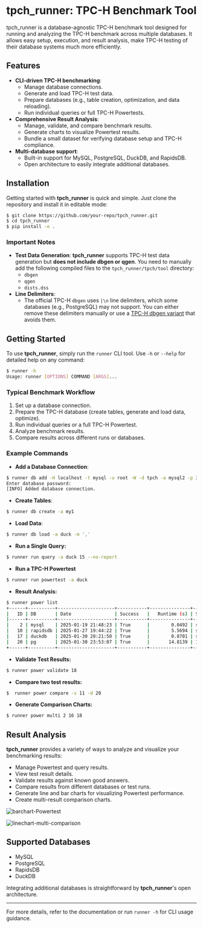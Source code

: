 # tpch\_runner: TPC-H Benchmark Tool

tpch\_runner is a database-agnostic TPC-H benchmark tool designed for running and analyzing the TPC-H benchmark across multiple databases. It allows easy setup, execution, and result analysis, make TPC-H testing of their database systems much more efficiently.

## Features

- **CLI-driven TPC-H benchmarking**:
  - Manage database connections.
  - Generate and load TPC-H test data.
  - Prepare databases (e.g., table creation, optimization, and data reloading).
  - Run individual queries or full TPC-H Powertests.
- **Comprehensive Result Analysis**:
  - Manage, validate, and compare benchmark results.
  - Generate charts to visualize Powertest results.
  - Bundle a small dataset for verifying database setup and TPC-H compliance.
- **Multi-database support**:
  - Built-in support for MySQL, PostgreSQL, DuckDB, and RapidsDB.
  - Open architecture to easily integrate additional databases.

## Installation

Getting started with **tpch_runner** is quick and simple. Just clone the repository and install it in editable mode:

```sh
$ git clone https://github.com/your-repo/tpch_runner.git
$ cd tpch_runner
$ pip install -e .
```

### Important Notes

- **Test Data Generation**: **tpch_runner** supports TPC-H test data generation but **does not include dbgen or qgen**. You need to manually add the following compiled files to the `tpch_runner/tpch/tool` directory:
  - `dbgen`
  - `qgen`
  - `dists.dss`
- **Line Delimiters**:
  - The official TPC-H `dbgen` uses `|\n` line delimiters, which some databases (e.g., PostgreSQL) may not support. You can either remove these delimiters manually or use a [TPC-H dbgen variant](https://github.com/gregrahn/tpch-kit) that avoids them.

## Getting Started

To use **tpch_runner**, simply run the `runner` CLI tool. Use `-h` or `--help` for detailed help on any command:

```sh
$ runner -h
Usage: runner [OPTIONS] COMMAND [ARGS]...
```

### Typical Benchmark Workflow

1. Set up a database connection.
2. Prepare the TPC-H database (create tables, generate and load data, optimize).
3. Run individual queries or a full TPC-H Powertest.
4. Analyze benchmark results.
5. Compare results across different runs or databases.

### Example Commands

- **Add a Database Connection**:

```sh
$ runner db add -H localhost -t mysql -u root -W -d tpch -a mysql2 -p 3306
Enter database password:
[INFO] Added database connection.
```
- **Create Tables**:
```sh
$ runner db create -a my1
```
- **Load Data**:
```sh
$ runner db load -a duck -m ','
```
- **Run a Single Query:**
```sh
$ runner run query -a duck 15 --no-report
```
- **Run a TPC-H Powertest**
```sh
$ runner run powertest -a duck
```
- **Result Analysis:**
```sh
$ runner power list
+------+----------+---------------------+-----------+---------------+---------+
|   ID | DB       | Date                | Success   |   Runtime (s) | Scale   |
|------+----------+---------------------+-----------+---------------+---------|
|    2 | mysql    | 2025-01-19 21:48:23 | True      |        0.0492 | small   |
|   10 | rapidsdb | 2025-01-27 19:44:22 | True      |        5.5694 | small   |
|   17 | duckdb   | 2025-01-30 20:21:50 | True      |        0.8701 | small   |
|   20 | pg       | 2025-01-30 23:53:07 | True      |       14.8139 | 1       |
+------+----------+---------------------+-----------+---------------+---------+
```
- **Validate Test Results:**
```sh
$ runner power validate 18
```
- **Compare two test results:**
```sh
$  runner power compare -s 11 -d 20
```
- **Generate Comparison Charts:**
```sh
$ runner power multi 2 16 18
```

## Result Analysis

**tpch_runner** provides a variety of ways to analyze and visualize your benchmarking results:

- Manage Powertest and query results.
- View test result details.
- Validate results against known good answers.
- Compare results from different databases or test runs.
- Generate line and bar charts for visualizing Powertest performance.
- Create multi-result comparison charts.

![barchart-Powertest](/home/robert/projects/tpch_runner/docs/imgs/duckdb_20250130_202150.png)

![linechart-multi-comparison](/home/robert/projects/tpch_runner/docs/imgs/line-rapidsdb-pg-pg-multi.png)

## Supported Databases

- MySQL
- PostgreSQL
- RapidsDB
- DuckDB

Integrating additional databases is straightforward by **tpch_runner**'s open architecture.

---

For more details, refer to the documentation or run `runner -h` for CLI usage guidance.
